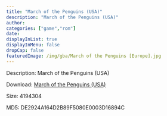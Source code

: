 ```yaml
---
title: "March of the Penguins (USA)"
description: "March of the Penguins (USA)"
author: 
categories: ["game","rom"]
date: 
displayInList: true
displayInMenu: false
dropCap: false
featuredImage: /img/gba/March of the Penguins [Europe].jpg
---
```


Description: March of the Penguins (USA)

Download: <a style="text-decoration:underline;" href="https://mega.nz/#!LeQUzIQA!CbYg4JO2TpvIKrsQpbaU5QH_sbhQ-V_JTS6OMPiYXA4" target = "_blank" rel = "nofollow" > March of the Penguins (USA)</a>

Size: 4194304

MD5: DE2924A164D2B89F5080E0003D16894C

